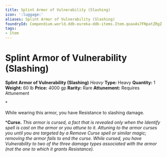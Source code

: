 ```yaml
---
title: Splint Armor of Vulnerability (Slashing)
icon: ':luggage:'
aliases: Splint Armor of Vulnerability (Slashing)
foundryId: Compendium.world.ddb-eureka-ddb-items.Item.qoaxAs7FNpatZRgZ
tags:
- Item
---
```


# Splint Armor of Vulnerability (Slashing)

**Splint Armor of Vulnerability (Slashing)**
_Heavy_
**Type:** Heavy
**Quantity:** 1
**Weight:** 60 lb
**Price:** 4000 gp
**Rarity:** Rare
**Attunement:** Requires Attunement

*<p>While wearing this armor, you have Resistance to slashing damage.

***Curse.** *This armor is cursed, a fact that is revealed only when the Identify spell is cast on the armor or you attune to it. Attuning to the armor curses you until you are targeted by a Remove Curse spell or similar magic; removing the armor fails to end the curse. While cursed, you have Vulnerability to two of the three damage types associated with the armor (not the one to which it grants Resistance).</p>*